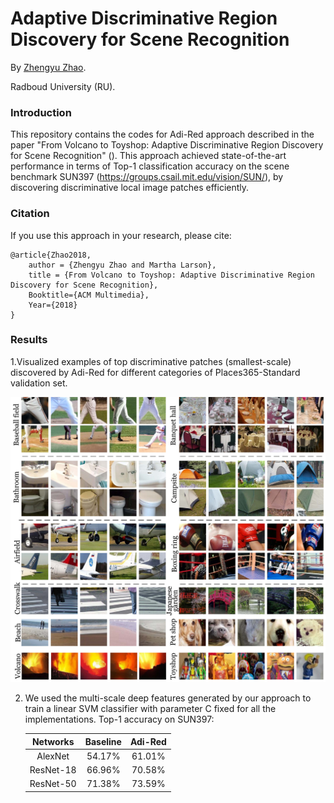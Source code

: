 # Adaptive Discriminative Region Discovery for Scene Recognition

By [Zhengyu Zhao](https://zhengyuzhao.github.io/).

Radboud University (RU).

### Introduction

This repository contains the codes for Adi-Red approach described in the paper "From Volcano to Toyshop: Adaptive Discriminative Region
Discovery for Scene Recognition" (). This approach achieved state-of-the-art performance in terms of Top-1 classification accuracy on the scene benchmark SUN397 (https://groups.csail.mit.edu/vision/SUN/), by discovering discriminative local image patches efficiently. 

### Citation

If you use this approach in your research, please cite:

	@article{Zhao2018,
		author = {Zhengyu Zhao and Martha Larson},
		title = {From Volcano to Toyshop: Adaptive Discriminative Region Discovery for Scene Recognition},
		Booktitle={ACM Multimedia},
		Year={2018}
	}


### Results
1.Visualized examples of top discriminative patches (smallest-scale) discovered by Adi-Red for different categories of Places365-Standard validation set.


![patches](https://github.com/ZhengyuZhao/Adaptive-Discriminative-Region-Discovery/blob/master/figures/discriminative_patches_final.jpg)





2. We used the multi-scale deep features generated by our approach to train a linear SVM classifier with parameter C fixed for all the     implementations.
Top-1 accuracy on SUN397: 

	Networks|Baseline|Adi-Red
	:---:|:---:|:---:
	AlexNet|54.17%|61.01%
	ResNet-18|66.96%|70.58%
	ResNet-50|71.38%|73.59%
	

	

